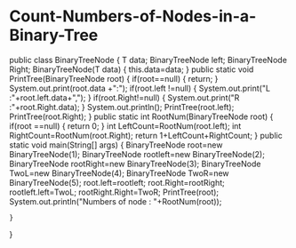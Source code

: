 # Count-Numbers-of-Nodes-in-a-Binary-Tree
public class BinaryTreeNode<T> 
{
    T data;
    BinaryTreeNode<T> left;
    BinaryTreeNode<T> Right;
    BinaryTreeNode(T data)
    {
        this.data=data;
    }
    public static void PrintTree(BinaryTreeNode<Integer> root)
    {
        if(root==null)
        {
            return;
        }
        System.out.print(root.data +":");
        if(root.left !=null)
        {
            System.out.print("L :"+root.left.data+",");
        }
        if(root.Right!=null)
        {
            System.out.print("R :"+root.Right.data);
        }
        System.out.println();
        PrintTree(root.left);
        PrintTree(root.Right);
    }
    public static int RootNum(BinaryTreeNode<Integer> root)
    {
        if(root ==null)
        {
            return 0;
        }
        int LeftCount=RootNum(root.left);
        int RightCount=RootNum(root.Right);
        return 1+LeftCount+RightCount;
    }
    public static void main(String[] args)
    {
BinaryTreeNode<Integer> root=new BinaryTreeNode<Integer>(1);
BinaryTreeNode<Integer> rootleft=new BinaryTreeNode<Integer>(2);
BinaryTreeNode<Integer> rootRight=new BinaryTreeNode<Integer>(3);
BinaryTreeNode<Integer> TwoL=new BinaryTreeNode<Integer>(4);
BinaryTreeNode<Integer> TwoR=new BinaryTreeNode<Integer>(5);
root.left=rootleft;
root.Right=rootRight;
rootleft.left=TwoL;
rootRight.Right=TwoR;
PrintTree(root);
System.out.println("Numbers of node : "+RootNum(root));

    }
    
}
